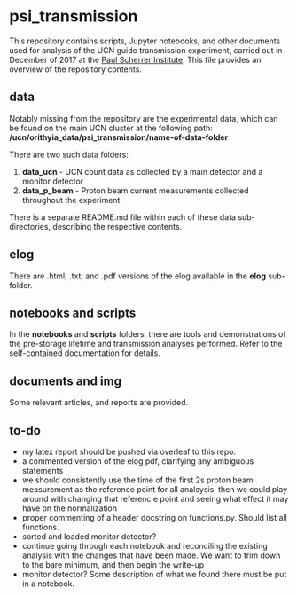# psi_transmission

This repository contains scripts, Jupyter notebooks, and other documents used for analysis of the UCN guide transmission experiment, carried out in December of 2017 at the [Paul Scherrer Institute](https://www.psi.ch/en). This file provides an overview of the repository contents.

## data 

Notably missing from the repository are the experimental data, which can be found on the main UCN cluster at the following path: **/ucn/orithyia_data/psi_transmission/name-of-data-folder**

There are two such data folders:

1. **data_ucn** - UCN count data as collected by a main detector and a monitor detector
2. **data_p_beam** - Proton beam current measurements collected throughout the experiment.
   
There is a separate README.md file within each of these data sub-directories, describing the respective contents. 

## elog

There are .html, .txt, and .pdf versions of the elog available in the **elog** sub-folder.

## notebooks and scripts

In the **notebooks** and **scripts** folders, there are tools and demonstrations of the pre-storage lifetime and transmission analyses performed. Refer to the self-contained documentation for details.

## documents and img

Some relevant articles, and reports are provided. 

## to-do

- my latex report should be pushed via overleaf to this repo.
- a commented version of the elog pdf, clarifying any ambiguous statements
- we should consistently use the time of the first 2s proton beam measurement as the reference point for all analsysis. then we could play around with changing that referenc e point and seeing what effect it may have on the normalization 
- proper commenting of a header docstring on functions.py. Should list all functions.
- sorted and loaded monitor detector?
- continue going through each notebook and reconciling the existing analysis with the changes that have been made. We want to trim down to the bare minimum, and then begin the write-up
- monitor detector? Some description of what we found there must be put in a notebook.